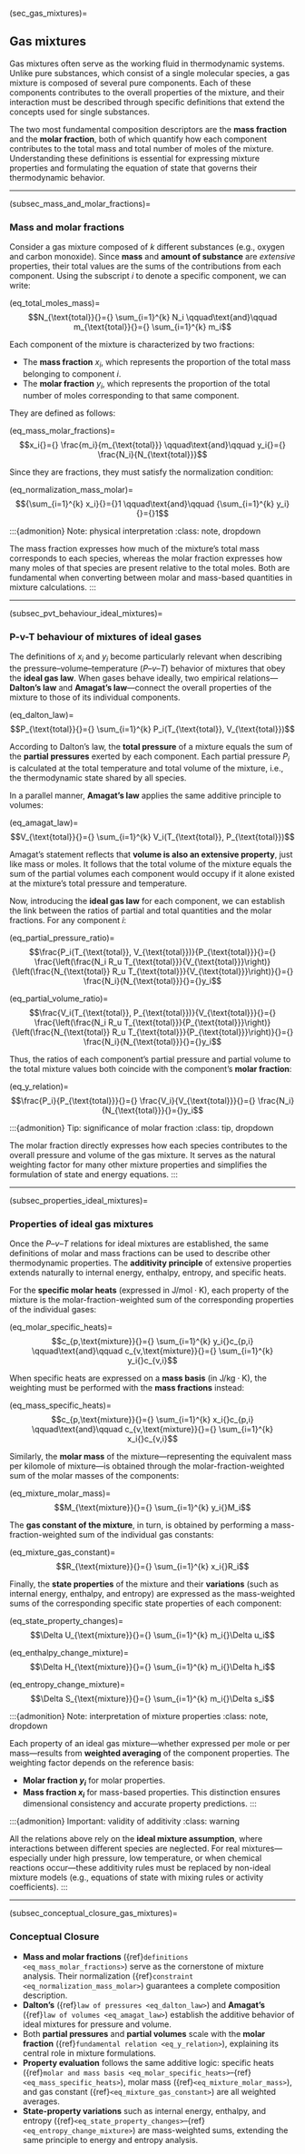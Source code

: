 (sec_gas_mixtures)=
## Gas mixtures

Gas mixtures often serve as the working fluid in thermodynamic systems. Unlike pure substances, which consist of a single molecular species, a gas mixture is composed of several pure components. Each of these components contributes to the overall properties of the mixture, and their interaction must be described through specific definitions that extend the concepts used for single substances.

The two most fundamental composition descriptors are the **mass fraction** and the **molar fraction**, both of which quantify how each component contributes to the total mass and total number of moles of the mixture. Understanding these definitions is essential for expressing mixture properties and formulating the equation of state that governs their thermodynamic behavior.

---

(subsec_mass_and_molar_fractions)=
### Mass and molar fractions

Consider a gas mixture composed of $k$ different substances (e.g., oxygen and carbon monoxide). Since **mass** and **amount of substance** are *extensive* properties, their total values are the sums of the contributions from each component. Using the subscript $i$ to denote a specific component, we can write:

(eq_total_moles_mass)=
$$N_{\text{total}}{}={} \sum_{i=1}^{k} N_i \qquad\text{and}\qquad m_{\text{total}}{}={} \sum_{i=1}^{k} m_i$$

Each component of the mixture is characterized by two fractions:

* The **mass fraction** $x_i$, which represents the proportion of the total mass belonging to component $i$.
* The **molar fraction** $y_i$, which represents the proportion of the total number of moles corresponding to that same component.

They are defined as follows:

(eq_mass_molar_fractions)=
$$x_i{}={} \frac{m_i}{m_{\text{total}}} \qquad\text{and}\qquad y_i{}={} \frac{N_i}{N_{\text{total}}}$$

Since they are fractions, they must satisfy the normalization condition:

(eq_normalization_mass_molar)=
$${\sum_{i=1}^{k} x_i}{}={}1 \qquad\text{and}\qquad {\sum_{i=1}^{k} y_i}{}={}1$$

:::{admonition} Note: physical interpretation
:class: note, dropdown

The mass fraction expresses how much of the mixture’s total mass corresponds to each species, whereas the molar fraction expresses how many moles of that species are present relative to the total moles.
Both are fundamental when converting between molar and mass-based quantities in mixture calculations.
:::

---

(subsec_pvt_behaviour_ideal_mixtures)=
### P-v-T behaviour of mixtures of ideal gases

The definitions of $x_i$ and $y_i$ become particularly relevant when describing the pressure–volume–temperature ($P$–$v$–$T$) behavior of mixtures that obey the **ideal gas law**. When gases behave ideally, two empirical relations—**Dalton’s law** and **Amagat’s law**—connect the overall properties of the mixture to those of its individual components.

(eq_dalton_law)=
$$P_{\text{total}}{}={} \sum_{i=1}^{k} P_i(T_{\text{total}}, V_{\text{total}})$$

According to Dalton’s law, the **total pressure** of a mixture equals the sum of the **partial pressures** exerted by each component. Each partial pressure $P_i$ is calculated at the total temperature and total volume of the mixture, i.e., the thermodynamic state shared by all species.

In a parallel manner, **Amagat’s law** applies the same additive principle to volumes:

(eq_amagat_law)=
$$V_{\text{total}}{}={} \sum_{i=1}^{k} V_i(T_{\text{total}}, P_{\text{total}})$$

Amagat’s statement reflects that **volume is also an extensive property**, just like mass or moles. It follows that the total volume of the mixture equals the sum of the partial volumes each component would occupy if it alone existed at the mixture’s total pressure and temperature.

Now, introducing the **ideal gas law** for each component, we can establish the link between the ratios of partial and total quantities and the molar fractions. For any component $i$:

(eq_partial_pressure_ratio)=
$$\frac{P_i(T_{\text{total}}, V_{\text{total}})}{P_{\text{total}}}{}={} \frac{\left(\frac{N_i R_u T_{\text{total}}}{V_{\text{total}}}\right)}{\left(\frac{N_{\text{total}} R_u T_{\text{total}}}{V_{\text{total}}}\right)}{}={} \frac{N_i}{N_{\text{total}}}{}={}y_i$$

(eq_partial_volume_ratio)=
$$\frac{V_i(T_{\text{total}}, P_{\text{total}})}{V_{\text{total}}}{}={} \frac{\left(\frac{N_i R_u T_{\text{total}}}{P_{\text{total}}}\right)}{\left(\frac{N_{\text{total}} R_u T_{\text{total}}}{P_{\text{total}}}\right)}{}={} \frac{N_i}{N_{\text{total}}}{}={}y_i$$

Thus, the ratios of each component’s partial pressure and partial volume to the total mixture values both coincide with the component’s **molar fraction**:

(eq_y_relation)=
$$\frac{P_i}{P_{\text{total}}}{}={} \frac{V_i}{V_{\text{total}}}{}={} \frac{N_i}{N_{\text{total}}}{}={}y_i$$

:::{admonition} Tip: significance of molar fraction
:class: tip, dropdown

The molar fraction directly expresses how each species contributes to the overall pressure and volume of the gas mixture. It serves as the natural weighting factor for many other mixture properties and simplifies the formulation of state and energy equations.
:::

---

(subsec_properties_ideal_mixtures)=
### Properties of ideal gas mixtures

Once the $P$–$v$–$T$ relations for ideal mixtures are established, the same definitions of molar and mass fractions can be used to describe other thermodynamic properties. The **additivity principle** of extensive properties extends naturally to internal energy, enthalpy, entropy, and specific heats.

For the **specific molar heats** (expressed in $\mathrm{J/mol\cdot K}$), each property of the mixture is the molar-fraction-weighted sum of the corresponding properties of the individual gases:

(eq_molar_specific_heats)=
$$c_{p,\text{mixture}}{}={} \sum_{i=1}^{k} y_i{}c_{p,i} \qquad\text{and}\qquad c_{v,\text{mixture}}{}={} \sum_{i=1}^{k} y_i{}c_{v,i}$$

When specific heats are expressed on a **mass basis** (in $\mathrm{J/kg\cdot K}$), the weighting must be performed with the **mass fractions** instead:

(eq_mass_specific_heats)=
$$c_{p,\text{mixture}}{}={} \sum_{i=1}^{k} x_i{}c_{p,i} \qquad\text{and}\qquad c_{v,\text{mixture}}{}={} \sum_{i=1}^{k} x_i{}c_{v,i}$$

Similarly, the **molar mass** of the mixture—representing the equivalent mass per kilomole of mixture—is obtained through the molar-fraction-weighted sum of the molar masses of the components:

(eq_mixture_molar_mass)=
$$M_{\text{mixture}}{}={} \sum_{i=1}^{k} y_i{}M_i$$

The **gas constant of the mixture**, in turn, is obtained by performing a mass-fraction-weighted sum of the individual gas constants:

(eq_mixture_gas_constant)=
$$R_{\text{mixture}}{}={} \sum_{i=1}^{k} x_i{}R_i$$

Finally, the **state properties** of the mixture and their **variations** (such as internal energy, enthalpy, and entropy) are expressed as the mass-weighted sums of the corresponding specific state properties of each component:

(eq_state_property_changes)=
$$\Delta U_{\text{mixture}}{}={} \sum_{i=1}^{k} m_i{}\Delta u_i$$

(eq_enthalpy_change_mixture)=
$$\Delta H_{\text{mixture}}{}={} \sum_{i=1}^{k} m_i{}\Delta h_i$$

(eq_entropy_change_mixture)=
$$\Delta S_{\text{mixture}}{}={} \sum_{i=1}^{k} m_i{}\Delta s_i$$

:::{admonition} Note: interpretation of mixture properties
:class: note, dropdown

Each property of an ideal gas mixture—whether expressed per mole or per mass—results from **weighted averaging** of the component properties. The weighting factor depends on the reference basis:

* **Molar fraction $y_i$** for molar properties.
* **Mass fraction $x_i$** for mass-based properties.
  This distinction ensures dimensional consistency and accurate property predictions.
  :::

:::{admonition} Important: validity of additivity
:class: warning

All the relations above rely on the **ideal mixture assumption**, where interactions between different species are neglected. For real mixtures—especially under high pressure, low temperature, or when chemical reactions occur—these additivity rules must be replaced by non-ideal mixture models (e.g., equations of state with mixing rules or activity coefficients).
:::

---

(subsec_conceptual_closure_gas_mixtures)=
### Conceptual Closure

* **Mass and molar fractions** ({ref}`definitions <eq_mass_molar_fractions>`) serve as the cornerstone of mixture analysis. Their normalization ({ref}`constraint <eq_normalization_mass_molar>`) guarantees a complete composition description.
* **Dalton’s** ({ref}`law of pressures <eq_dalton_law>`) and **Amagat’s** ({ref}`law of volumes <eq_amagat_law>`) establish the additive behavior of ideal mixtures for pressure and volume.
* Both **partial pressures** and **partial volumes** scale with the **molar fraction** ({ref}`fundamental relation <eq_y_relation>`), explaining its central role in mixture formulations.
* **Property evaluation** follows the same additive logic: specific heats ({ref}`molar and mass basis <eq_molar_specific_heats>`–{ref}`<eq_mass_specific_heats>`), molar mass ({ref}`<eq_mixture_molar_mass>`), and gas constant ({ref}`<eq_mixture_gas_constant>`) are all weighted averages.
* **State-property variations** such as internal energy, enthalpy, and entropy ({ref}`<eq_state_property_changes>`–{ref}`<eq_entropy_change_mixture>`) are mass-weighted sums, extending the same principle to energy and entropy analysis.
